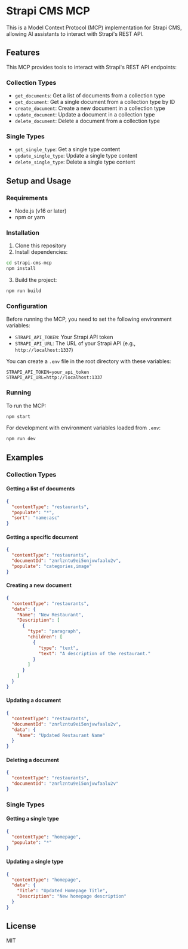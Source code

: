 # Strapi CMS MCP

This is a Model Context Protocol (MCP) implementation for Strapi CMS, allowing AI assistants to interact with Strapi's REST API.

## Features

This MCP provides tools to interact with Strapi's REST API endpoints:

### Collection Types

- `get_documents`: Get a list of documents from a collection type
- `get_document`: Get a single document from a collection type by ID
- `create_document`: Create a new document in a collection type
- `update_document`: Update a document in a collection type
- `delete_document`: Delete a document from a collection type

### Single Types

- `get_single_type`: Get a single type content
- `update_single_type`: Update a single type content
- `delete_single_type`: Delete a single type content

## Setup and Usage

### Requirements

- Node.js (v16 or later)
- npm or yarn

### Installation

1. Clone this repository
2. Install dependencies:

```bash
cd strapi-cms-mcp
npm install
```

3. Build the project:

```bash
npm run build
```

### Configuration

Before running the MCP, you need to set the following environment variables:

- `STRAPI_API_TOKEN`: Your Strapi API token
- `STRAPI_API_URL`: The URL of your Strapi API (e.g., `http://localhost:1337`)

You can create a `.env` file in the root directory with these variables:

```
STRAPI_API_TOKEN=your_api_token
STRAPI_API_URL=http://localhost:1337
```

### Running

To run the MCP:

```bash
npm start
```

For development with environment variables loaded from `.env`:

```bash
npm run dev
```

## Examples

### Collection Types

#### Getting a list of documents

```json
{
  "contentType": "restaurants",
  "populate": "*",
  "sort": "name:asc"
}
```

#### Getting a specific document

```json
{
  "contentType": "restaurants",
  "documentId": "znrlzntu9ei5onjvwfaalu2v",
  "populate": "categories,image"
}
```

#### Creating a new document

```json
{
  "contentType": "restaurants",
  "data": {
    "Name": "New Restaurant",
    "Description": [
      {
        "type": "paragraph",
        "children": [
          {
            "type": "text",
            "text": "A description of the restaurant."
          }
        ]
      }
    ]
  }
}
```

#### Updating a document

```json
{
  "contentType": "restaurants",
  "documentId": "znrlzntu9ei5onjvwfaalu2v",
  "data": {
    "Name": "Updated Restaurant Name"
  }
}
```

#### Deleting a document

```json
{
  "contentType": "restaurants",
  "documentId": "znrlzntu9ei5onjvwfaalu2v"
}
```

### Single Types

#### Getting a single type

```json
{
  "contentType": "homepage",
  "populate": "*"
}
```

#### Updating a single type

```json
{
  "contentType": "homepage",
  "data": {
    "Title": "Updated Homepage Title",
    "Description": "New homepage description"
  }
}
```

## License

MIT 